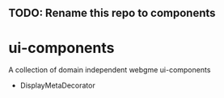 ## TODO: Rename this repo to components

# ui-components
A collection of domain independent webgme ui-components

* DisplayMetaDecorator
